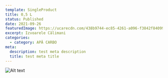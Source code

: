```yaml
---
template: SingleProduct
title: 0,5 L
status: Published
date: 2021-09-26
featuredImage: https://ucarecdn.com/438b9744-ec85-4261-a096-f3842f840996/
excerpt: Izvoarele Călimani
categories:
  - category: APĂ CARBO
meta:
  description: test meta description
  title: test meta title
---
```

![Alt text](https://ucarecdn.com/c35bf528-a396-4ee1-b70c-eadaf469bea8/)